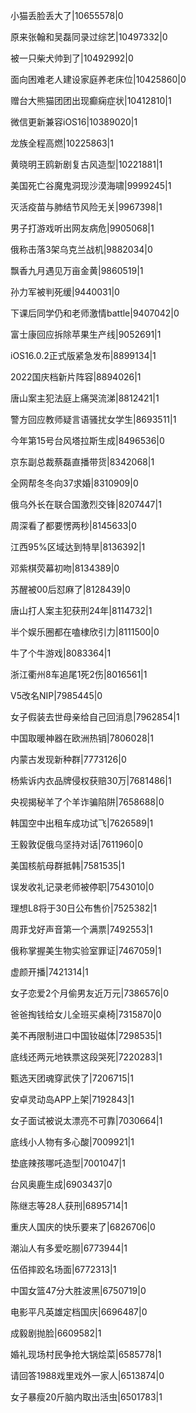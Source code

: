 小猫丢脸丢大了|10655578|0

原来张翰和吴磊同录过综艺|10497332|0

被一只柴犬帅到了|10492992|0

面向困难老人建设家庭养老床位|10425860|0

赠台大熊猫团团出现癫痫症状|10412810|1

微信更新兼容iOS16|10389020|1

龙族全程高燃|10225863|1

黄晓明王鸥新剧复古风造型|10221881|1

美国死亡谷魔鬼洞现沙漠海啸|9999245|1

灭活疫苗与肺结节风险无关|9967398|1

男子打游戏听出网友病危|9905068|1

俄称击落3架乌克兰战机|9882034|0

飘香九月遇见万亩金黄|9860519|1

孙力军被判死缓|9440031|0

下课后同学仍和老师激情battle|9407042|0

富士康回应拆除苹果生产线|9052691|1

iOS16.0.2正式版紧急发布|8899134|1

2022国庆档新片阵容|8894026|1

唐山案主犯法庭上痛哭流涕|8812421|1

警方回应教师疑言语骚扰女学生|8693511|1

今年第15号台风塔拉斯生成|8496536|0

京东副总裁蔡磊直播带货|8342068|1

全网帮冬冬向37求婚|8310909|0

俄乌外长在联合国激烈交锋|8207447|1

周深看了都要愣两秒|8145633|0

江西95%区域达到特旱|8136392|1

邓紫棋荧幕初吻|8134389|0

苏醒被00后怼麻了|8128439|0

唐山打人案主犯获刑24年|8114732|1

半个娱乐圈都在嗑棣欣引力|8111500|0

牛了个牛游戏|8083364|1

浙江衢州8车追尾1死2伤|8016561|1

V5改名NIP|7985445|0

女子假装去世母亲给自己回消息|7962854|1

中国取暖神器在欧洲热销|7806028|1

内蒙古发现新种群|7773126|0

杨紫诉内衣品牌侵权获赔30万|7681486|1

央视揭秘羊了个羊诈骗陷阱|7658688|0

韩国空中出租车成功试飞|7626589|1

王毅敦促俄乌坚持对话|7611960|0

美国核航母群抵韩|7581535|1

误发收礼记录老师被停职|7543010|0

理想L8将于30日公布售价|7525382|1

周菲戈好声音第一个满票|7492553|1

俄称掌握美生物实验室罪证|7467059|1

虚颜开播|7421314|1

女子恋爱2个月偷男友近万元|7386576|0

爸爸掏钱给女儿全班买桌椅|7315870|0

美不再限制进口中国钕磁体|7298535|1

底线还两元地铁票这段哭死|7220283|1

甄选天团魂穿武侠了|7206715|1

安卓灵动岛APP上架|7192843|1

女子面试被说太漂亮不可靠|7030664|1

底线小人物有多心酸|7009921|1

垫底辣孩哪吒造型|7001047|1

台风奥鹿生成|6903437|0

陈继志等28人获刑|6895714|1

重庆人国庆的快乐要来了|6826706|0

潮汕人有多爱吃朥|6773944|1

伍佰摔跤名场面|6772313|1

中国女篮47分大胜波黑|6750719|0

电影平凡英雄定档国庆|6696487|0

成毅剧抛脸|6609582|1

婚礼现场村民争抢大锅烩菜|6585778|1

请回答1988戏里戏外一家人|6513874|0

女子暴瘦20斤脑内取出活虫|6501783|1

